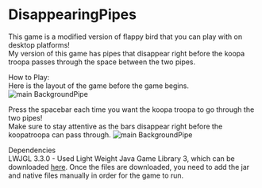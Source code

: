 # DisappearingPipes
This game is a modified version of flappy bird that you can play with on desktop platforms!  <br />
My version of this game has pipes that disappear right before the koopa troopa passes through the space between the two pipes. 

How to Play: <br />
Here is the layout of the game before the game begins. <br />
![main BackgroundPipe](https://github.com/tachow/DisappearingPipes/blob/main/description/BackgroundPipe.png)

Press the spacebar each time you want the koopa troopa to go through the two pipes!  <br />
Make sure to stay attentive as the bars disappear right before the koopatroopa can pass through.
![main BackgroundPipe](https://github.com/tachow/DisappearingPipes/blob/main/description/game.png)

Dependencies <br />
LWJGL 3.3.0 - Used Light Weight Java Game Library 3, which can be downloaded [here](https://www.lwjgl.org/customize). Once the files are downloaded, you need to add the jar and native files manually in order for the game to run. 

